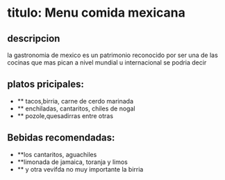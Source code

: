# titulo: Menu comida mexicana 

## descripcion 
la gastronomia de mexico es un patrimonio reconocido por ser una de las cocinas que mas pican a nivel mundial u internacional se  podria decir

## platos pricipales:
- ** tacos,birria, carne de cerdo marinada
- ** enchiladas, cantaritos, chiles de nogal
- ** pozole,quesadirras entre otras

## Bebidas recomendadas:
- **los cantaritos, aguachiles
- **limonada de jamaica, toranja y limos 
- ** y otra vevifda no muy importante la birria




